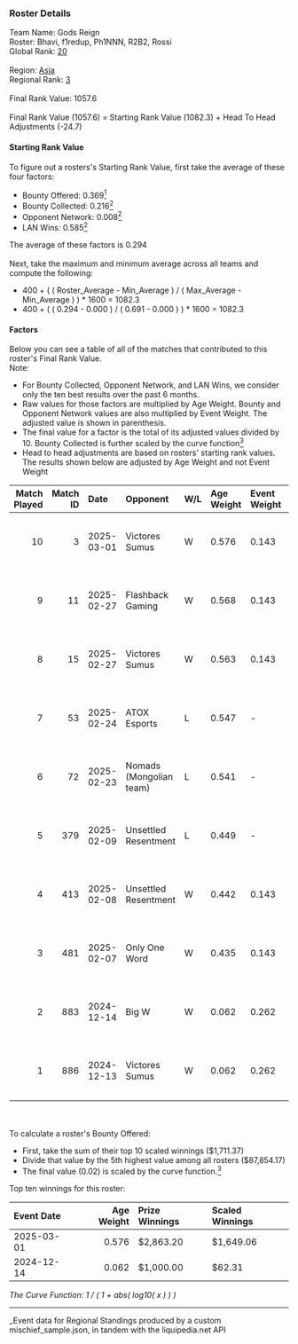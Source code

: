 ### Roster Details<br />
Team Name: Gods Reign<br />
Roster: Bhavi, f1redup, Ph1NNN, R2B2, Rossi<br />
Global Rank: [20](../../standings_global_2025_06_02.md)<br />
<br />
Region: [Asia]( ../../standings_asia_2025_06_02.md)<br />
Regional Rank: [3]( ../../standings_asia_2025_06_02.md)<br />
<br />
Final Rank Value:  1057.6<br />
<br />
Final Rank Value (1057.6) = Starting Rank Value (1082.3) + Head To Head Adjustments (-24.7)<br />

#### Starting Rank Value<br />
To figure out a rosters's Starting Rank Value, first take the average of these four factors:<br />
- Bounty Offered: 0.369[<sup>1</sup>](#table2)
- Bounty Collected: 0.216[<sup>2</sup>](#table1)
- Opponent Network: 0.008[<sup>2</sup>](#table1)
- LAN Wins: 0.585[<sup>2</sup>](#table1)

The average of these factors is 0.294<br />
<br />
Next, take the maximum and minimum average across all teams and compute the following:<br />
- 400 + ( ( Roster_Average - Min_Average ) / ( Max_Average - Min_Average ) ) * 1600 = 1082.3
- 400 + ( ( 0.294 - 0.000 ) / ( 0.691 - 0.000 ) ) * 1600 = 1082.3


#### Factors<br />
Below you can see a table of all of the matches that contributed to this roster's Final Rank Value.<br />
Note:<br />

- For Bounty Collected, Opponent Network, and LAN Wins, we consider only the ten best results over the past 6 months.
- Raw values for those factors are multiplied by Age Weight. Bounty and Opponent Network values are also multiplied by Event Weight. The adjusted value is shown in parenthesis.
- The final value for a factor is the total of its adjusted values divided by 10. Bounty Collected is further scaled by the curve function[<sup>3</sup>](#curveFunction)
- Head to head adjustments are based on rosters' starting rank values. The results shown below are adjusted by Age Weight and not Event Weight
<span id="table1"></span><br />


| Match Played | Match ID | Date       | Opponent                | W/L | Age Weight | Event Weight | Bounty Collected | Opponent Network | LAN Wins  | H2H Adj. | Roster                              |
| -: | -: | :- | :- | :- | :- | :- | :- | :- | :- | -: | :- |
|           10 |        3 | 2025-03-01 | Victores Sumus          | W   | 0.576      | 0.143        | 0.011 (0.001)    | 0.208 (0.017)    | 1 (0.576) |     6.16 | Bhavi, f1redup, Ph1NNN, R2B2, Rossi |
|            9 |       11 | 2025-02-27 | Flashback Gaming        | W   | 0.568      | 0.143        | 0.004 (0.000)    | 0.102 (0.008)    | 1 (0.568) |     3.39 | Bhavi, f1redup, Ph1NNN, R2B2, Rossi |
|            8 |       15 | 2025-02-27 | Victores Sumus          | W   | 0.563      | 0.143        | 0.011 (0.001)    | 0.208 (0.017)    | 1 (0.563) |     6.21 | Bhavi, f1redup, Ph1NNN, R2B2, Rossi |
|            7 |       53 | 2025-02-24 | ATOX Esports            | L   | 0.547      | -            | -                | -                | -         |   -12.22 | Bhavi, f1redup, Ph1NNN, R2B2, Rossi |
|            6 |       72 | 2025-02-23 | Nomads (Mongolian team) | L   | 0.541      | -            | -                | -                | -         |   -16.29 | Bhavi, f1redup, Ph1NNN, R2B2, Rossi |
|            5 |      379 | 2025-02-09 | Unsettled Resentment    | L   | 0.449      | -            | -                | -                | -         |   -13.51 | Bhavi, f1redup, Ph1NNN, R2B2, Rossi |
|            4 |      413 | 2025-02-08 | Unsettled Resentment    | W   | 0.442      | 0.143        | 0.000 (0.000)    | 0.263 (0.017)    | 0 (0.000) |     0.59 | Bhavi, f1redup, Ph1NNN, R2B2, Rossi |
|            3 |      481 | 2025-02-07 | Only One Word           | W   | 0.435      | 0.143        | 0.000 (0.000)    | 0.301 (0.019)    | 0 (0.000) |     0.30 | Bhavi, f1redup, Ph1NNN, R2B2, Rossi |
|            2 |      883 | 2024-12-14 | Big W                   | W   | 0.062      | 0.262        | 0.004 (0.000)    | 0.011 (0.000)    | 0 (0.000) |     0.11 | Bhavi, f1redup, Ph1NNN, R2B2, Rossi |
|            1 |      886 | 2024-12-13 | Victores Sumus          | W   | 0.062      | 0.262        | 0.011 (0.000)    | 0.208 (0.003)    | 0 (0.000) |     0.59 | Bhavi, f1redup, Ph1NNN, R2B2, Rossi |

<br />
<span id="table2"></span><br />
To calculate a roster's Bounty Offered:<br />

- First, take the sum of their top 10 scaled winnings ($1,711.37)
- Divide that value by the 5th highest value among all rosters ($87,854.17)
- The final value (0.02) is scaled by the curve function.[<sup>3</sup>](#curveFunction)

Top ten winnings for this roster:<br />

| Event Date | Age Weight | Prize Winnings | Scaled Winnings |
| :- | -: | :- | :- |
| 2025-03-01 |      0.576 | $2,863.20      | $1,649.06       |
| 2024-12-14 |      0.062 | $1,000.00      | $62.31          |


<span id="curveFunction"></span>_The Curve Function: 1 / ( 1 + abs( log10( x ) ) )_<br />

---
_Event data for Regional Standings produced by a custom mischief_sample.json, in tandem with the liquipedia.net API<br />
